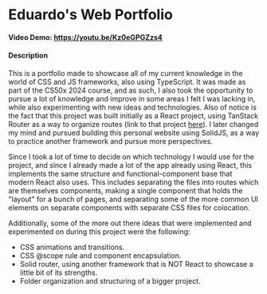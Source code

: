 # Eduardo's Web Portfolio

#### Video Demo: <https://youtu.be/Kz0eGPGZzs4>

#### Description

This is a portfolio made to showcase all of my current knowledge in the world of CSS and JS frameworks, also using TypeScript. It was made as part of the CS50x 2024 course, and as such, I also took the opportunity to pursue a lot of knowledge and improve in some areas I felt I was lacking in, while also experimenting with new ideas and technologies. Also of notice is the fact that this project was built initially as a React project, using TanStack Router as a way to organize routes (link to that project [here](https://github.com/BlueBlizzardd/portafolio-tanstack)). I later changed my mind and pursued building this personal website using SolidJS, as a way to practice another framework and pursue more perspectives.

Since I took a lot of time to decide on which technology I would use for the project, and since I already made a lot of the app already using React, this implements the same structure and functional-component base that modern React also uses. This includes separating the files into routes which are themselves components, making a single component that holds the "layout" for a bunch of pages, and separating some of the more common UI elements on separate components with separate CSS files for colocation.

Additionally, some of the more out there ideas that were implemented and experimented on during this project were the following:

- CSS animations and transitions.
- CSS @scope rule and component encapsulation.
- Solid router, using another framework that is NOT React to showcase a little bit of its strengths.
- Folder organization and structuring of a bigger project.
